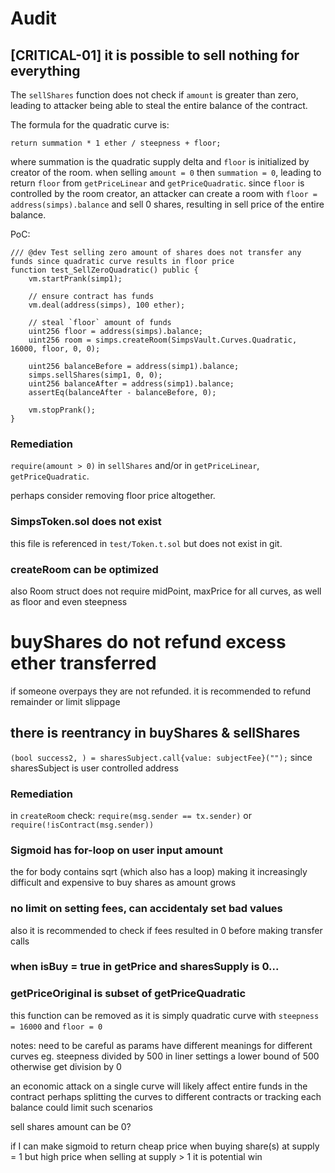 # Audit

## [CRITICAL-01] it is possible to sell nothing for everything

The `sellShares` function does not check if `amount` is greater than zero, leading to attacker being able to steal the entire balance of the contract.

The formula for the quadratic curve is:

```solidity
return summation * 1 ether / steepness + floor;
```

where summation is the quadratic supply delta and `floor` is initialized by creator of the room.
when selling `amount = 0` then `summation = 0`, leading to return `floor` from `getPriceLinear` and `getPriceQuadratic`.
since `floor` is controlled by the room creator, an attacker can create a room with `floor = address(simps).balance` and sell 0 shares, resulting in sell price of the entire balance.

PoC:

```solidity
/// @dev Test selling zero amount of shares does not transfer any funds since quadratic curve results in floor price
function test_SellZeroQuadratic() public {
    vm.startPrank(simp1);

    // ensure contract has funds
    vm.deal(address(simps), 100 ether);

    // steal `floor` amount of funds
    uint256 floor = address(simps).balance;
    uint256 room = simps.createRoom(SimpsVault.Curves.Quadratic, 16000, floor, 0, 0);

    uint256 balanceBefore = address(simp1).balance;
    simps.sellShares(simp1, 0, 0);
    uint256 balanceAfter = address(simp1).balance;
    assertEq(balanceAfter - balanceBefore, 0);

    vm.stopPrank();
}
```

### Remediation

`require(amount > 0)` in `sellShares` and/or in `getPriceLinear`, `getPriceQuadratic`.

perhaps consider removing floor price altogether.

### SimpsToken.sol does not exist

this file is referenced in `test/Token.t.sol` but does not exist in git.

### createRoom can be optimized

also Room struct does not require midPoint, maxPrice for all curves, as well as floor and even steepness

# buyShares do not refund excess ether transferred

if someone overpays they are not refunded.
it is recommended to refund remainder or limit slippage

## there is reentrancy in buyShares & sellShares

`(bool success2, ) = sharesSubject.call{value: subjectFee}("");`
since sharesSubject is user controlled address

### Remediation

in `createRoom` check:
`require(msg.sender == tx.sender)`
or
`require(!isContract(msg.sender))`


### Sigmoid has for-loop on user input amount

the for body contains sqrt (which also has a loop)
making it increasingly difficult and expensive to buy shares as amount grows


### no limit on setting fees, can accidentaly set bad values

also it is recommended to check if fees resulted in 0 before making transfer calls


### when isBuy = true in getPrice and sharesSupply is 0...


### getPriceOriginal is subset of getPriceQuadratic

this function can be removed as it is simply quadratic curve with `steepness = 16000` and `floor = 0`


notes:
need to be careful as params have different meanings for different curves
eg. steepness divided by 500 in liner settings a lower bound of 500 otherwise get division by 0


an economic attack on a single curve will likely affect entire funds in the contract
perhaps splitting the curves to different contracts or tracking each balance could limit such scenarios


sell shares amount can be 0?


if I can make sigmoid to return cheap price when buying share(s) at supply = 1 but high price when selling at supply > 1 it is potential win
